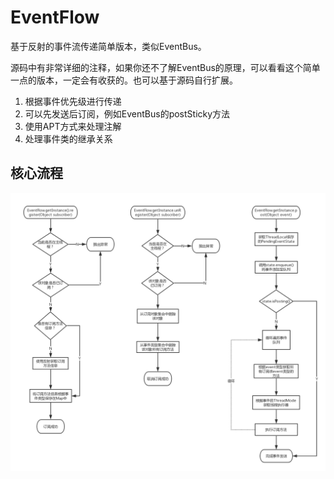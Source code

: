 # EventFlow
基于反射的事件流传递简单版本，类似EventBus。

源码中有非常详细的注释，如果你还不了解EventBus的原理，可以看看这个简单一点的版本，一定会有收获的。也可以基于源码自行扩展。

 1. 根据事件优先级进行传递
 2. 可以先发送后订阅，例如EventBus的postSticky方法
 3. 使用APT方式来处理注解
 4. 处理事件类的继承关系

## 核心流程
![](EventFlow.png)
